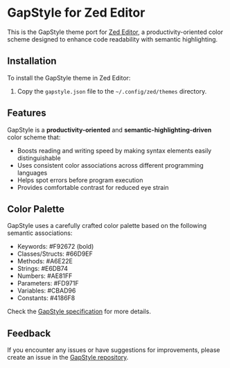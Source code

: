 # GapStyle for Zed Editor

This is the GapStyle theme port for [Zed Editor](https://zed.dev/), a productivity-oriented color scheme designed to enhance code readability with semantic highlighting.

## Installation

To install the GapStyle theme in Zed Editor:

1. Copy the `gapstyle.json` file to the `~/.config/zed/themes` directory.

## Features

GapStyle is a **productivity-oriented** and **semantic-highlighting-driven** color scheme that:

- Boosts reading and writing speed by making syntax elements easily distinguishable
- Uses consistent color associations across different programming languages
- Helps spot errors before program execution
- Provides comfortable contrast for reduced eye strain

## Color Palette

GapStyle uses a carefully crafted color palette based on the following semantic associations:

- Keywords: #F92672 (bold)
- Classes/Structs: #66D9EF
- Methods: #A6E22E
- Strings: #E6DB74
- Numbers: #AE81FF
- Parameters: #FD971F
- Variables: #CBAD96
- Constants: #4186F8

Check the [GapStyle specification](https://github.com/gaplo917/GapStyle/tree/master/spec) for more details.

## Feedback

If you encounter any issues or have suggestions for improvements, please create an issue in the [GapStyle repository](https://github.com/gaplo917/GapStyle).

